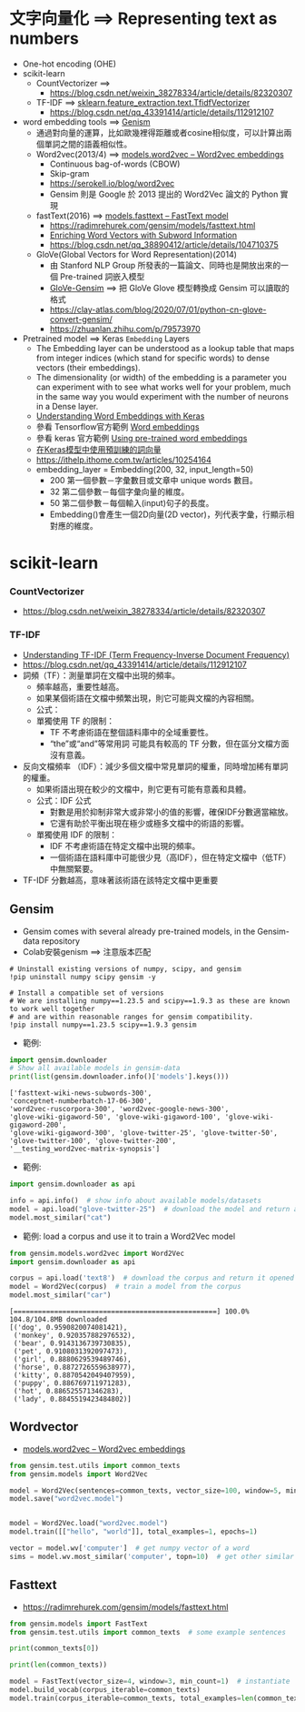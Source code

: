 # 文字向量化 ==> Representing text as numbers
- One-hot encoding (OHE)
- scikit-learn
  - CountVectorizer ==> [](https://scikit-learn.org/stable/modules/generated/sklearn.feature_extraction.text.CountVectorizer.html)
    - https://blog.csdn.net/weixin_38278334/article/details/82320307 
  - TF-IDF ==> [sklearn.feature_extraction.text.TfidfVectorizer](https://scikit-learn.org/stable/modules/generated/sklearn.feature_extraction.text.TfidfVectorizer.html)
    - https://blog.csdn.net/qq_43391414/article/details/112912107 
- word embedding tools ==> [Genism](https://radimrehurek.com/gensim/apiref.html#api-reference)
  - 通過對向量的運算，比如歐幾裡得距離或者cosine相似度，可以計算出兩個單詞之間的語義相似性。
  - Word2vec(2013/4) ==> [models.word2vec – Word2vec embeddings](https://radimrehurek.com/gensim/models/word2vec.html)
    - Continuous bag-of-words (CBOW)
    - Skip-gram
    - https://serokell.io/blog/word2vec
    - Gensim 則是 Google 於 2013 提出的 Word2Vec 論文的 Python 實現
  - fastText(2016) ==> [models.fasttext – FastText model](https://radimrehurek.com/gensim/models/fasttext.html)
    - https://radimrehurek.com/gensim/models/fasttext.html
    - [Enriching Word Vectors with Subword Information](https://arxiv.org/abs/1607.04606)
    - https://blog.csdn.net/qq_38890412/article/details/104710375
  - GloVe(Global Vectors for Word Representation)(2014)
    - 由 Stanford NLP Group 所發表的一篇論文、同時也是開放出來的一個 Pre-trained 詞嵌入模型
    - [GloVe-Gensim](https://clay-atlas.com/blog/2020/07/01/python-cn-glove-convert-gensim/) ==> 把 GloVe Glove 模型轉換成 Gensim 可以讀取的格式
    - https://clay-atlas.com/blog/2020/07/01/python-cn-glove-convert-gensim/
    - https://zhuanlan.zhihu.com/p/79573970
- Pretrained model ==> Keras `Embedding` Layers
  - The Embedding layer can be understood as a lookup table that maps from integer indices (which stand for specific words) to dense vectors (their embeddings).
  - The dimensionality (or width) of the embedding is a parameter you can experiment with to see what works well for your problem, much in the same way you would experiment with the number of neurons in a Dense layer.
  - [Understanding Word Embeddings with Keras](https://medium.com/@hsinhungw/understanding-word-embeddings-with-keras-dfafde0d15a4)
  - 參看 Tensorflow官方範例 [Word embeddings](https://www.tensorflow.org/text/guide/word_embeddings)
  - 參看 keras 官方範例 [Using pre-trained word embeddings](https://keras.io/examples/nlp/pretrained_word_embeddings/)
  - [在Keras模型中使用預訓練的詞向量](https://keras-cn.readthedocs.io/en/latest/legacy/blog/word_embedding/)
  - https://ithelp.ithome.com.tw/articles/10254164
  - embedding_layer = Embedding(200, 32, input_length=50)
    - 200 第一個參數－字彙數目或文章中 unique words 數目。
    - 32 第二個參數－每個字彙向量的維度。
    - 50 第二個參數－每個輸入(input)句子的長度。
    - Embedding()會產生一個2D向量(2D vector)，列代表字彙，行顯示相對應的維度。

# scikit-learn
### CountVectorizer
- https://blog.csdn.net/weixin_38278334/article/details/82320307
### TF-IDF
- [Understanding TF-IDF (Term Frequency-Inverse Document Frequency)](https://www.geeksforgeeks.org/understanding-tf-idf-term-frequency-inverse-document-frequency/)
- https://blog.csdn.net/qq_43391414/article/details/112912107
- 詞頻（TF）：測量單詞在文檔中出現的頻率。
  - 頻率越高，重要性越高。
  - 如果某個術語在文檔中頻繁出現，則它可能與文檔的內容相關。
  - 公式：
  - 單獨使用 TF 的限制：
    - TF 不考慮術語在整個語料庫中的全域重要性。
    - “the”或“and”等常用詞 可能具有較高的 TF 分數，但在區分文檔方面沒有意義。
- 反向文檔頻率 （IDF）：減少多個文檔中常見單詞的權重，同時增加稀有單詞的權重。
  - 如果術語出現在較少的文檔中，則它更有可能有意義和具體。
  - 公式：IDF 公式
    - 對數是用於抑制非常大或非常小的值的影響，確保IDF分數適當縮放。
    - 它還有助於平衡出現在極少或極多文檔中的術語的影響。
  - 單獨使用 IDF 的限制：
    - IDF 不考慮術語在特定文檔中出現的頻率。
    - 一個術語在語料庫中可能很少見（高IDF），但在特定文檔中（低TF）中無關緊要。
- TF-IDF 分數越高，意味著該術語在該特定文檔中更重要


## Gensim
- Gensim comes with several already pre-trained models, in the Gensim-data repository
- Colab安裝genism ==> 注意版本匹配
```
# Uninstall existing versions of numpy, scipy, and gensim
!pip uninstall numpy scipy gensim -y

# Install a compatible set of versions
# We are installing numpy==1.23.5 and scipy==1.9.3 as these are known to work well together
# and are within reasonable ranges for gensim compatibility.
!pip install numpy==1.23.5 scipy==1.9.3 gensim
```
- 範例:
```PYTHON
import gensim.downloader
# Show all available models in gensim-data
print(list(gensim.downloader.info()['models'].keys()))
```
```
['fasttext-wiki-news-subwords-300',
'conceptnet-numberbatch-17-06-300',
'word2vec-ruscorpora-300', 'word2vec-google-news-300',
'glove-wiki-gigaword-50', 'glove-wiki-gigaword-100', 'glove-wiki-gigaword-200',
'glove-wiki-gigaword-300', 'glove-twitter-25', 'glove-twitter-50', 'glove-twitter-100', 'glove-twitter-200',
'__testing_word2vec-matrix-synopsis']
```
- 範例:
```python
import gensim.downloader as api

info = api.info()  # show info about available models/datasets
model = api.load("glove-twitter-25")  # download the model and return as object ready for use
model.most_similar("cat")
```
- 範例: load a corpus and use it to train a Word2Vec model
```python
from gensim.models.word2vec import Word2Vec
import gensim.downloader as api

corpus = api.load('text8')  # download the corpus and return it opened as an iterable
model = Word2Vec(corpus)  # train a model from the corpus
model.most_similar("car")
```
```
[==================================================] 100.0% 104.8/104.8MB downloaded
[('dog', 0.9590820074081421),
 ('monkey', 0.920357882976532),
 ('bear', 0.9143136739730835),
 ('pet', 0.9108031392097473),
 ('girl', 0.8880629539489746),
 ('horse', 0.8872726559638977),
 ('kitty', 0.8870542049407959),
 ('puppy', 0.886769711971283),
 ('hot', 0.886525571346283),
 ('lady', 0.8845519423484802)]
```

## Wordvector
- [models.word2vec – Word2vec embeddings](https://radimrehurek.com/gensim/models/word2vec.html)

```python
from gensim.test.utils import common_texts
from gensim.models import Word2Vec

model = Word2Vec(sentences=common_texts, vector_size=100, window=5, min_count=1, workers=4)
model.save("word2vec.model")


model = Word2Vec.load("word2vec.model")
model.train([["hello", "world"]], total_examples=1, epochs=1)

vector = model.wv['computer']  # get numpy vector of a word
sims = model.wv.most_similar('computer', topn=10)  # get other similar words
```


## Fasttext
- https://radimrehurek.com/gensim/models/fasttext.html
```python
from gensim.models import FastText
from gensim.test.utils import common_texts  # some example sentences

print(common_texts[0])

print(len(common_texts))

model = FastText(vector_size=4, window=3, min_count=1)  # instantiate
model.build_vocab(corpus_iterable=common_texts)
model.train(corpus_iterable=common_texts, total_examples=len(common_texts), epochs=10)  # train
```
